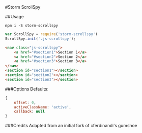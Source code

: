 #Storm ScrollSpy

##Usage
```
npm i -S storm-scrollspy
```

```javascript
var ScrollSpy = require('storm-scrollspy')
ScrollSpy.init('.js-scrollspy');
```

```html
<nav class="js-scrollspy">
    <a href="#section1">Section 1</a>
    <a href="#section2">Section 2</a>
    <a href="#section3">Section 3</a>
</nav>
<section id="section1"></section>
<section id="section2"></section>
<section id="section3"></section>
```

###Options
Defaults:

```javascript
{
	offset: 0,
	activeClassName: 'active',
	callback: null
}
```

###Credits
Adapted from an initial fork of cferdinandi's gumshoe